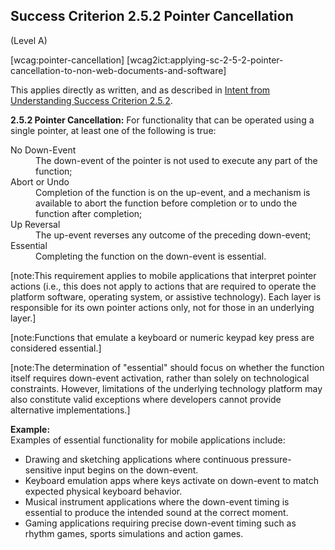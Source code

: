 ## Success Criterion 2.5.2 Pointer Cancellation

(Level A)

[wcag:pointer-cancellation]
[wcag2ict:applying-sc-2-5-2-pointer-cancellation-to-non-web-documents-and-software]

This applies directly as written, and as described in [Intent from Understanding Success Criterion 2.5.2](https://www.w3.org/WAI/WCAG22/Understanding/pointer-cancellation#intent).

**2.5.2 Pointer Cancellation:** For functionality that can be operated using a single pointer, at least one of the following is true:

<dl>
<dt>No Down-Event</dt>
<dd>
The down-event of the pointer is not used to execute any part of the function;
</dd>
<dt>Abort or Undo</dt>
<dd>
Completion of the function is on the up-event, and a mechanism is available to abort the function before completion or to undo the function after completion;
</dd>
<dt>Up Reversal</dt>
<dd>
The up-event reverses any outcome of the preceding down-event;
</dd>
<dt>Essential</dt>
<dd>
Completing the function on the down-event is essential.
</dd>
</dl>

[note:This requirement applies to mobile applications that interpret pointer actions (i.e., this does not apply to actions that are required to operate the platform software, operating system, or assistive technology). Each layer is responsible for its own pointer actions only, not for those in an underlying layer.]

[note:Functions that emulate a keyboard or numeric keypad key press are considered essential.]

[note:The determination of "essential" should focus on whether the function itself requires down-event activation, rather than solely on technological constraints. However, limitations of the underlying technology platform may also constitute valid exceptions where developers cannot provide alternative implementations.]

<div class="example wcag2mobile">
<strong>Example:</strong>
<br/>
Examples of essential functionality for mobile applications include:
<ul>
  <li>Drawing and sketching applications where continuous pressure-sensitive input begins on the down-event.</li>
  <li>Keyboard emulation apps where keys activate on down-event to match expected physical keyboard behavior.</li>
  <li>Musical instrument applications where the down-event timing is essential to produce the intended sound at the correct moment.</li>
  <li>Gaming applications requiring precise down-event timing such as rhythm games, sports simulations and action games.
  </li>
</ul>
</div>
